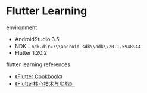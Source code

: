 # Flutter Learning

environment

- AndroidStudio 3.5
- NDK：`ndk.dir=?\\android-sdk\\ndk\\20.1.5948944`
- Flutter 1.20.2

flutter learning references

- [《Flutter Cookbook》](https://flutter.cn/docs/cookbook)
- [《Flutter核心技术与实战》](https://time.geekbang.org/column/article/104040)
